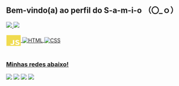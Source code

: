 ## Bem-vindo(a) ao perfil do S-a-m-i-o （〇_ｏ）

 <div>
   <a href="https://github.com/s-a-m-i-o">
   <img height="180em" src="https://github-readme-stats.vercel.app/api?username=s-a-m-i- 
   o&show_icons=true&theme=tokyonight&include_all_commits=true&count_private=true"/>
   <img height="180em" src="https://github-readme-stats.vercel.app/api/top-langs/?username=s-a-m-i- 
   o&layout=compact&langs_count=6&theme=tokyonight"/>
</div>
    
<div style="display: inline_block"><br>
  <img align="center" alt="Js" height="30" width="40" 
  src="https://raw.githubusercontent.com/devicons/devicon/master/icons/javascript/javascript-plain.svg">
  <img align="center" alt="HTML" height="30" width="40" src="https://raw.githubusercontent.com/devicons/devicon/master/icons/html5/html5- 
  original.svg">
  <img align="center" alt="CSS" height="30" width="40" src="https://raw.githubusercontent.com/devicons/devicon/master/icons/css3/css3- 
  original.svg">
</div>
 
<br>
 
### Minhas redes abaixo!
 
<div> 
  <a href="https://www.instagram.com/samio_azeredo/" target="_blank"><img src="https://img.shields.io/badge/-Instagram-%23E4405F?style=for-the-badge&logo=instagram&logoColor=white" target="_blank"></a>
 <a href="#" target="_blank"><img src="https://img.shields.io/badge/Discord-7289DA?style=for-the-badge&logo=discord&logoColor=white" target="_blank"></a> 
  <a href = "mailto:samiorock@gmail"><img src="https://img.shields.io/badge/-Gmail-%23333?style=for-the-badge&logo=gmail&logoColor=white" target="_blank"></a>
  <a href="https://www.linkedin.com/in/samio-azeredo/" target="_blank"><img src="https://img.shields.io/badge/-LinkedIn-%230077B5?style=for-the-badge&logo=linkedin&logoColor=white" target="_blank"></a>
</div>

